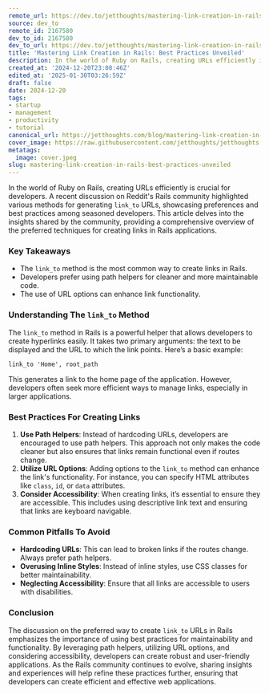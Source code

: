 ```yaml
---
remote_url: https://dev.to/jetthoughts/mastering-link-creation-in-rails-best-practices-unveiled-4eea
source: dev_to
remote_id: 2167580
dev_to_id: 2167580
dev_to_url: https://dev.to/jetthoughts/mastering-link-creation-in-rails-best-practices-unveiled-4eea
title: 'Mastering Link Creation in Rails: Best Practices Unveiled'
description: In the world of Ruby on Rails, creating URLs efficiently is crucial for developers. A recent...
created_at: '2024-12-20T23:08:46Z'
edited_at: '2025-01-30T03:26:59Z'
draft: false
date: 2024-12-20
tags:
- startup
- management
- productivity
- tutorial
canonical_url: https://jetthoughts.com/blog/mastering-link-creation-in-rails-best-practices-unveiled/
cover_image: https://raw.githubusercontent.com/jetthoughts/jetthoughts.github.io/master/content/blog/mastering-link-creation-in-rails-best-practices-unveiled/cover.jpeg
metatags:
  image: cover.jpeg
slug: mastering-link-creation-in-rails-best-practices-unveiled
---
```

In the world of Ruby on Rails, creating URLs efficiently is crucial for developers. A recent discussion on Reddit's Rails community highlighted various methods for generating `link_to` URLs, showcasing preferences and best practices among seasoned developers. This article delves into the insights shared by the community, providing a comprehensive overview of the preferred techniques for creating links in Rails applications.

### Key Takeaways

*   The `link_to` method is the most common way to create links in Rails.
*   Developers prefer using path helpers for cleaner and more maintainable code.
*   The use of URL options can enhance link functionality.

### Understanding The `link_to` Method

The `link_to` method in Rails is a powerful helper that allows developers to create hyperlinks easily. It takes two primary arguments: the text to be displayed and the URL to which the link points. Here’s a basic example:

    link_to 'Home', root_path
    

This generates a link to the home page of the application. However, developers often seek more efficient ways to manage links, especially in larger applications.

### Best Practices For Creating Links

1.  **Use Path Helpers**: Instead of hardcoding URLs, developers are encouraged to use path helpers. This approach not only makes the code cleaner but also ensures that links remain functional even if routes change.
2.  **Utilize URL Options**: Adding options to the `link_to` method can enhance the link's functionality. For instance, you can specify HTML attributes like `class`, `id`, or `data` attributes.
3.  **Consider Accessibility**: When creating links, it’s essential to ensure they are accessible. This includes using descriptive link text and ensuring that links are keyboard navigable.

### Common Pitfalls To Avoid

*   **Hardcoding URLs**: This can lead to broken links if the routes change. Always prefer path helpers.
*   **Overusing Inline Styles**: Instead of inline styles, use CSS classes for better maintainability.
*   **Neglecting Accessibility**: Ensure that all links are accessible to users with disabilities.

### Conclusion

The discussion on the preferred way to create `link_to` URLs in Rails emphasizes the importance of using best practices for maintainability and functionality. By leveraging path helpers, utilizing URL options, and considering accessibility, developers can create robust and user-friendly applications. As the Rails community continues to evolve, sharing insights and experiences will help refine these practices further, ensuring that developers can create efficient and effective web applications.
